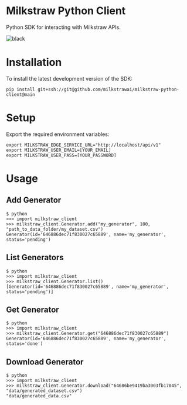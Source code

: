 # Milkstraw Python Client

Python SDK for interacting with Milkstraw APIs.

![black](https://github.com/milkstrawai/milkstraw-python-client/workflows/black/badge.svg)

# Installation
To install the latest development version of the SDK:
``` shell
pip install git+ssh://git@github.com/milkstrawai/milkstraw-python-client@main
```

# Setup
Export the required environment variables:
``` shell
export MILKSTRAW_EDGE_SERVICE_URL="http://localhost/api/v1"
export MILKSTRAW_USER_EMAIL=[YOUR_EMAIL]
export MILKSTRAW_USER_PASS=[YOUR_PASSWORD]
```

# Usage
## Add Generator
``` shell
$ python
>>> import milkstraw_client
>>> milkstraw_client.Generator.add("my_generator", 100, "path_to_data_folder/my_dataset.csv")
Generator(id='646886dec71f830027c65889', name='my_generator', status='pending')
```

## List Generators
``` shell
$ python
>>> import milkstraw_client
>>> milkstraw_client.Generator.list()
[Generator(id='646886dec71f830027c65889', name='my_generator', status='pending')]
```

## Get Generator
``` shell
$ python
>>> import milkstraw_client
>>> milkstraw_client.Generator.get("646886dec71f830027c65889")
Generator(id='646886dec71f830027c65889', name='my_generator', status='done')
```

## Download Generator
``` shell
$ python
>>> import milkstraw_client
>>> milkstraw_client.Generator.download("64686be9419ba3003fb17045", "data/generated_dataset.csv")
"data/generated_data.csv"
```
